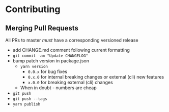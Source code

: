 # Contributing

## Merging Pull Requests

All PRs to master _must_ have a corresponding versioned release

- add CHANGE.md comment following current formatting
- `git commit -am "Update CHANGELOG"`
- bump patch version in package.json
  - `yarn version`
    - `0.0.x` for bug fixes
    - `0.x.0` for internal breaking changes or external (cli) new features
    - `x.0.0` for breaking external (cli) changes
  - When in doubt - numbers are cheap
- `git push`
- `git push --tags`
- `yarn publish`

